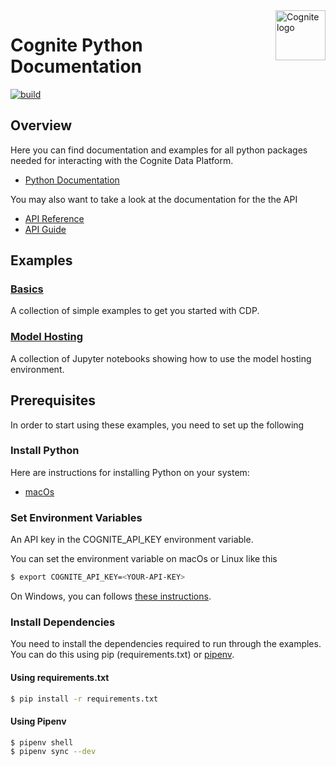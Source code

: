 <a href="https://cognite.com/">
    <img src="https://github.com/cognitedata/cognite-python-docs/blob/master/img/cognite_logo.png" alt="Cognite logo" title="Cognite" align="right" height="80" />
</a>

Cognite Python Documentation
============================
[![build](https://webhooks.dev.cognite.ai/build/buildStatus/icon?job=github-builds/cognite-python-docs/master)](https://jenkins.cognite.ai/job/github-builds/job/cognite-python-docs/job/master/)

Overview
--------
Here you can find documentation and examples for all python packages needed for interacting with the
Cognite Data Platform.

- [Python Documentation](https://cognite-docs.readthedocs-hosted.com/en/latest/)

You may also want to take a look at the documentation for the the API

- [API Reference](https://api.cognitedata.com)
- [API Guide](https://doc.cognitedata.com/guides/api-guide.html)

Examples
--------

### [Basics](examples/basics)

A collection of simple examples to get you started with CDP.

### [Model Hosting](examples/model_hosting)

A collection of Jupyter notebooks showing how to use the model hosting environment.


Prerequisites
-------------
In order to start using these examples, you need to set up the following

### Install Python
Here are instructions for installing Python on your system:

- [macOs](https://wsvincent.com/install-python3-mac/)

### Set Environment Variables
An API key in the COGNITE_API_KEY environment variable.

You can set the environment variable on macOs or Linux like this
```bash
$ export COGNITE_API_KEY=<YOUR-API-KEY>
```

On Windows, you can follows [these instructions](https://www.computerhope.com/issues/ch000549.htm).

### Install Dependencies
You need to install the dependencies required to run through the examples.
You can do this using pip (requirements.txt) or [pipenv](https://pipenv.readthedocs.io/en/latest/).

#### Using requirements.txt
```bash
$ pip install -r requirements.txt
``` 

#### Using Pipenv
```bash
$ pipenv shell
$ pipenv sync --dev
```
